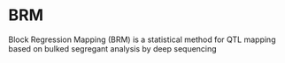 # BRM
Block Regression Mapping (BRM) is a statistical method for QTL mapping based on bulked segregant analysis by deep sequencing
